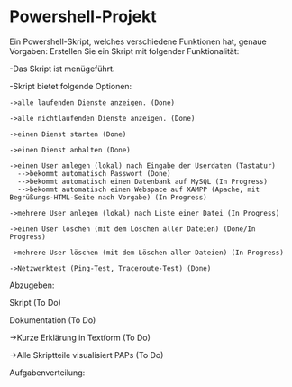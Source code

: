 # Powershell-Projekt
Ein Powershell-Skript, welches verschiedene Funktionen hat, genaue Vorgaben:
Erstellen Sie ein Skript mit folgender Funktionalität:

  -Das Skript ist menügeführt.
  
  -Skript bietet folgende Optionen:
  
    ->alle laufenden Dienste anzeigen. (Done)
    
    ->alle nichtlaufenden Dienste anzeigen. (Done)
    
    ->einen Dienst starten (Done)
    
    ->einen Dienst anhalten (Done)
    
    ->einen User anlegen (lokal) nach Eingabe der Userdaten (Tastatur)
      -->bekommt automatisch Passwort (Done)
      -->bekommt automatisch einen Datenbank auf MySQL (In Progress)
      -->bekommt automatisch einen Webspace auf XAMPP (Apache, mit Begrüßungs-HTML-Seite nach Vorgabe) (In Progress)
      
    ->mehrere User anlegen (lokal) nach Liste einer Datei (In Progress)
    
    ->einen User löschen (mit dem Löschen aller Dateien) (Done/In Progress)
    
    ->mehrere User löschen (mit dem Löschen aller Dateien) (In Progress)
    
    ->Netzwerktest (Ping-Test, Traceroute-Test) (Done)
    
Abzugeben:

Skript (To Do)

Dokumentation (To Do)

  ->Kurze Erklärung in Textform (To Do)

  ->Alle Skriptteile visualisiert PAPs (To Do)

Aufgabenverteilung:

